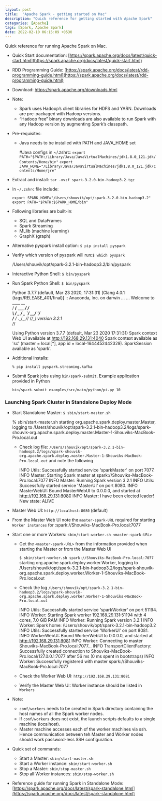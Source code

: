 ```yaml
---
layout: post
title:  "Apache Spark - getting started on Mac"
description: "Quick reference for getting started with Apache Spark" 
categories: [Apache]
tags: [Spark, Apache Spark]
date: 2022-02-10 06:15:09 +0530
---
```


Quick reference for running Apache Spark on Mac.

* Quick Start documentation: [https://spark.apache.org/docs/latest/quick-start.html](https://spark.apache.org/docs/latest/quick-start.html)
* RDD Programming Guide: [https://spark.apache.org/docs/latest/rdd-programming-guide.html](https://spark.apache.org/docs/latest/rdd-programming-guide.html)

* Download: https://spark.apache.org/downloads.html
* Note:
  - Spark uses Hadoop’s client libraries for HDFS and YARN. Downloads are pre-packaged with Hadoop versions. 
  - “Hadoop free” binary downloads are also available to run Spark with any Hadoop version by augmenting Spark’s classpath.

* Pre-requisites:
  - Java needs to be installed with PATH and JAVA_HOME set

    #Java configs in ~/.zshrc:
    `export PATH="$PATH:/Library/Java/JavaVirtualMachines/jdk1.8.0_121.jdk/Contents/Home/bin"`
    `export JAVA_HOME="/Library/Java/JavaVirtualMachines/jdk1.8.0_121.jdk/Contents/Home/jre"`

* Extract and install: `tar -xvzf spark-3.2.0-bin-hadoop3.2.tgz`
* In `~/.zshrc` file include:

    `export SPARK_HOME="/Users/shouvik/opt/spark-3.2.0-bin-hadoop3.2"`
    `export PATH="$PATH:$SPARK_HOME/bin"`

* Following libraries are built-in: 
    - SQL and DataFrames
    - Spark Streaming
    - MLlib (machine learning)
    - GraphX (graph)

* Alternative pyspark install option: `$ pip install pyspark` 

* Verify which version of pyspark will run:`$ which pyspark`

  /Users/shouvik/opt/spark-3.2.1-bin-hadoop3.2/bin/pyspark

* Interactive Python Shell: `$ bin/pyspark`

* Run Spark Python Shell: `$ bin/pyspark`

  Python 3.7.7 (default, Mar 23 2020, 17:31:31) 
  [Clang 4.0.1 (tags/RELEASE_401/final)] :: Anaconda, Inc. on darwin
  ...
  ...
  Welcome to
        ____              __ \
      / __/__  ___ _____/ /__ \
      _\ \/ _ \/ _ `/ __/  '_/ \
    /__ / .__/\_,_/_/ /_/\_\   version 3.2.1 \
        /_/

  Using Python version 3.7.7 (default, Mar 23 2020 17:31:31)
  Spark context Web UI available at http://192.168.29.131:4040
  Spark context available as 'sc' (master = local[*], app id = local-1644452442329).
  SparkSession available as 'spark'.
  >>> 

* Additional installs:

  `% pip install pyspark.streaming.kafka`

* Submit Spark jobs using `bin/spark-submit`. Example application provided in Python

  `bin/spark-submit examples/src/main/python/pi.py 10`

### Launching Spark Cluster in Standalone Deploy Mode

* Start Standalone Master: `$ sbin/start-master.sh`

  % sbin/start-master.sh
  starting org.apache.spark.deploy.master.Master, logging to /Users/shouvik/opt/spark-3.2.1-bin-hadoop3.2/logs/spark-shouvik-org.apache.spark.deploy.master.Master-1-Shouviks-MacBook-Pro.local.out

  - Check log file: `/Users/shouvik/opt/spark-3.2.1-bin-hadoop3.2/logs/spark-shouvik-org.apache.spark.deploy.master.Master-1-Shouviks-MacBook-Pro.local.out` and note the following

    INFO Utils: Successfully started service 'sparkMaster' on port 7077.
    INFO Master: Starting Spark master at spark://Shouviks-MacBook-Pro.local:7077
    INFO Master: Running Spark version 3.2.1
    INFO Utils: Successfully started service 'MasterUI' on port 8080.
    INFO MasterWebUI: Bound MasterWebUI to 0.0.0.0, and started at http://192.168.29.131:8080
    INFO Master: I have been elected leader! New state: ALIVE

* Master Web UI: `http://localhost:8080` (default)

* From the Master Web UI note the `master-spark-URL` required for starting `Worker instances` for :spark://Shouviks-MacBook-Pro.local:7077

* Start one or more Workers: `sbin/start-worker.sh <master-spark-URL>`
  - Get the `<master-spark-URL>` from the information provided when starting the Master or from the Master Web UI

    `$ sbin/start-worker.sh spark://Shouviks-MacBook-Pro.local:7077`
    starting org.apache.spark.deploy.worker.Worker, logging to /Users/shouvik/opt/spark-3.2.1-bin-hadoop3.2/logs/spark-shouvik-org.apache.spark.deploy.worker.Worker-1-Shouviks-MacBook-Pro.local.out

  - Check the log `/Users/shouvik/opt/spark-3.2.1-bin-hadoop3.2/logs/spark-shouvik-org.apache.spark.deploy.worker.Worker-1-Shouviks-MacBook-Pro.local.out`

    INFO Utils: Successfully started service 'sparkWorker' on port 51194.
    INFO Worker: Starting Spark worker 192.168.29.131:51194 with 4 cores, 7.0 GiB RAM
    INFO Worker: Running Spark version 3.2.1
    INFO Worker: Spark home: /Users/shouvik/opt/spark-3.2.1-bin-hadoop3.2
    INFO Utils: Successfully started service 'WorkerUI' on port 8081.
    INFO WorkerWebUI: Bound WorkerWebUI to 0.0.0.0, and started at http://192.168.29.131:8081
    INFO Worker: Connecting to master Shouviks-MacBook-Pro.local:7077...
    INFO TransportClientFactory: Successfully created connection to Shouviks-MacBook-Pro.local/127.0.0.1:7077 after 56 ms (0 ms spent in bootstraps)
    INFO Worker: Successfully registered with master spark://Shouviks-MacBook-Pro.local:7077

  - Check the Worker Web UI: `http://192.168.29.131:8081`
  - Verify the Master Web UI: Worker instance should be listed in `Workers`

* Note:
  - `conf/workers` needs to be created in Spark directory containing the host names of all the Spark worker nodes.
  - If `conf/workers` does not exist, the launch scripts defaults to a single machine (localhost).
  - Master machine accesses each of the worker machines via ssh. Hence communication between teh Master and Worker nodes should work password-less SSH configuration.

* Quick set of commands:
  - Start a Master: `sbin/start-master.sh`
  - Start a Worker instance: `sbin/start-worker.sh`
  - Stop a Master: `sbin/stop-master.sh`
  - Stop all Worker instances: `sbin/stop-worker.sh`

* Reference guide for running Spark in Standalone Mode: [https://spark.apache.org/docs/latest/spark-standalone.html](https://spark.apache.org/docs/latest/spark-standalone.html)





